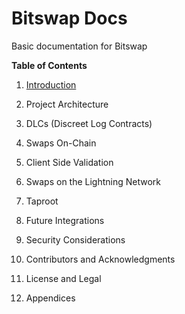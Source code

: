 # Bitswap Docs

Basic documentation for Bitswap

**Table of Contents**
1. [Introduction](https://github.com/BitSwap-BiFi/bitswap-docs/blob/main/content/introduction.md)
     
2. Project Architecture
  
3. DLCs (Discreet Log Contracts)

4. Swaps On-Chain
  

5. Client Side Validation
  

6. Swaps on the Lightning Network
 

7. Taproot
  

8. Future Integrations


11. Security Considerations
 

13. Contributors and Acknowledgments
    

14. License and Legal

17. Appendices

